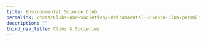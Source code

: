 ```yaml
---
title: Environmental Science Club
permalink: /ccas/Clubs-and-Societies/Environmental-Science-Club/permalink
description: ""
third_nav_title: Clubs & Societies
---
```


